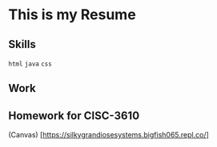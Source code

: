 # This is my Resume

## Skills

`html` `java` `css`

## Work

## Homework for CISC-3610

(Canvas) [https://silkygrandiosesystems.bigfish065.repl.co/]
